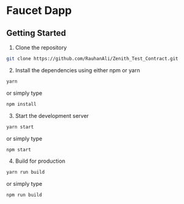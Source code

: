 # Faucet Dapp

## Getting Started

1. Clone the repository

```bash
git clone https://github.com/RauhanAli/Zenith_Test_Contract.git
```

2. Install the dependencies using either npm or yarn

```bash
yarn
```

or simply type

```bash
npm install
```

3. Start the development server

```bash
yarn start
```

or simply type

```bash
npm start
```

4. Build for production

```bash
yarn run build
```

or simply type

```bash
npm run build
```
